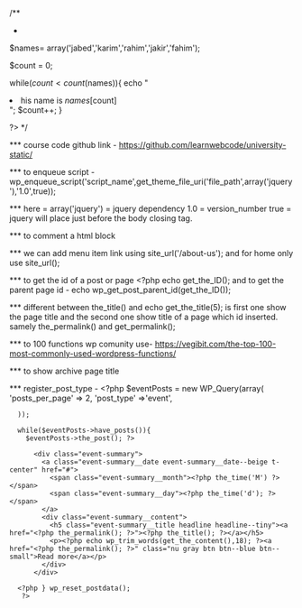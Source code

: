 /**
 * <?php

$names= array('jabed','karim','rahim','jakir','fahim');

$count = 0;

while($count < count($names)){
	echo "<li>his name is $names[$count] </li>";
	$count++;
}

?>
 */


*** course code github link - https://github.com/learnwebcode/university-static/

*** to enqueue script -
wp_enqueue_script('script_name',get_theme_file_uri('file_path',array('jquery'),'1.0',true));

*** here = array('jquery') = jquery dependency
	1.0  = version_number
	true = jquery will place just before the body closing tag.


*** to comment a html block  <!-- divs are  here  	-->

*** we can add menu item link using site_url('/about-us'); and for home only use site_url();

*** to get the id of a post or page <?php echo get_the_ID(); and 
	to get the parent page id - echo wp_get_post_parent_id(get_the_ID());

*** different between the_title() and echo get_the_title(5); is first one show the page title and the second one show title of a page which id inserted. samely the_permalink() and get_permalink();

*** to 100 functions wp comunity use- https://vegibit.com/the-top-100-most-commonly-used-wordpress-functions/

*** to show archive page title <?php the_archive_title(); ?>

*** register_post_type -
	<?php 
      $eventPosts = new WP_Query(array(
        'posts_per_page' => 2,
        'post_type' =>'event',

      ));

      while($eventPosts->have_posts()){
        $eventPosts->the_post(); ?>

          <div class="event-summary">
            <a class="event-summary__date event-summary__date--beige t-center" href="#">
              <span class="event-summary__month"><?php the_time('M') ?></span>
              <span class="event-summary__day"><?php the_time('d'); ?></span>
            </a>
            <div class="event-summary__content">
              <h5 class="event-summary__title headline headline--tiny"><a href="<?php the_permalink(); ?>"><?php the_title(); ?></a></h5>
              <p><?php echo wp_trim_words(get_the_content(),18); ?><a href="<?php the_permalink(); ?>" class="nu gray btn btn--blue btn--small">Read more</a></p>
            </div>
          </div>

      <?php } wp_reset_postdata();
       ?>
       

